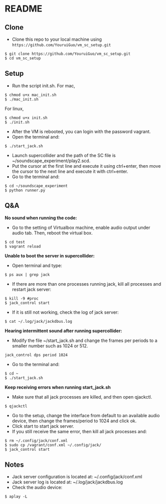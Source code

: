# README
## Clone

- Clone this repo to your local machine using `https://github.com/YouruiGuo/vm_sc_setup.git`
```shell
$ git clone https://github.com/YouruiGuo/vm_sc_setup.git
$ cd vm_sc_setup
```

## Setup

- Run the script init.sh. For mac,
```shell
$ chmod u+x mac_init.sh
$ ./mac_init.sh
```
For linux,
```shell
$ chmod u+x init.sh
$ ./init.sh
```

- After the VM is rebooted, you can login with the password vagrant.
- Open the terminal and:
```shell
$ ./start_jack.sh
```
- Launch supercollider and the path of the SC file is ~/soundscape_experiment/play2.scd.
- Put the cursor at the first line and execute it using ctrl+enter, then move the cursor to the next line and execute it with ctrl+enter.
- Go to the terminal and:

```shell
$ cd ~/soundscape_experiment
$ python runner.py
```

## Q&A
**No sound when running the code:**
- Go to the setting of Virtualbox machine, enable audio output under audio tab. Then, reboot the virtual box. 
```shell
$ cd test
$ vagrant reload
```

**Unable to boot the server in supercollider:**
- Open terminal and type:
```shell
$ ps aux | grep jack
```
- If there are more than one processes running jack, kill all processes and restart jack server:
```shell
$ kill -9 #proc
$ jack_control start
```
- If it is still not working, check the log of jack server:
```shell
$ cat ~/.log/jack/jackdbus.log
```
**Hearing intermittent sound after running supercollider:**
- Modify the file ~/start_jack.sh and change the frames per periods to a smaller number such as 1024 or 512.
```
jack_control dps period 1024
```
- Go to the terminal and:
```shell
$ cd ~
$ ./start_jack.sh
```
**Keep receiving errors when running start_jack.sh**
- Make sure that all jack processes are killed, and then open qjackctl.
```shell
$ qjackctl
```
- Go to the setup, change the interface from default to an available audio device, then change the frames/period to 1024 and click ok.
- Click start to start jack server.
- If you still receive the same error, then kill all jack processes and:
```shell
$ rm ~/.config/jack/conf.xml
$ sudo cp /vagrant/conf.xml ~/.config/jack/
$ jack_control start
```

## Notes
- Jack server configuration is located at: ~/.config/jack/conf.xml
- Jack server log is located at: ~/.log/jack/jackdbus.log
- Check the audio device:
```shell
$ aplay -L
```

